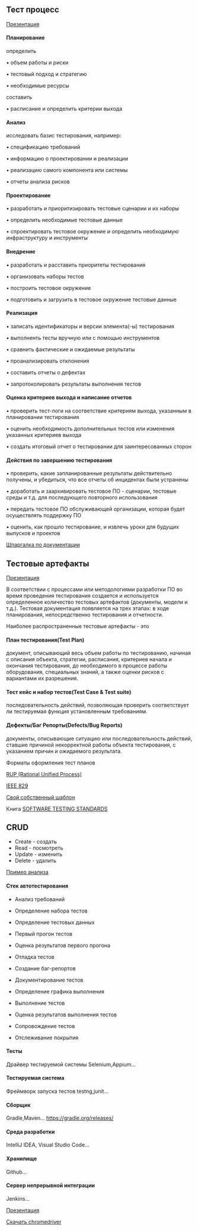 ## Тест процесс

[Презентация](https://docs.google.com/presentation/d/1FsYeuRvppV1_082RHrjJOXtoUxhxqAeE/edit?usp=drive_link&ouid=100462493827587974016&rtpof=true&sd=true)

#### Планирование

определить

• объем работы и риски

• тестовый подход и стратегию

• необходимые ресурсы

составить

• расписание и определить критерии выхода

#### Анализ

исследовать базис тестирования, например:

• спецификацию требований

• информацию о проектировании и реализации

• реализацию самого компонента или системы

• отчеты анализа рисков

#### Проектирование

• разработать и приоритизировать тестовые сценарии и их наборы

• определить необходимые тестовые данные

• спроектировать тестовое окружение и определить необходимую инфраструктуру и инструменты

#### Внедрение

• разработать и расставить приоритеты тестирования

• организовать наборы тестов

• построить тестовое окружение

• подготовить и загрузить в тестовое окружение тестовые данные

#### Реализация

• записать идентификаторы и версии элемента(-ы) тестирования

• выполненть тесты вручную или с помощью инструментов

• сравнить фактические и ожидаемые результаты

• проанализировать отклонения

• составить отчеты о дефектах

• запротоколировать результаты выполнения тестов

#### Оценка критериев выхода и написание отчетов

• проверить тест-логи на соответствие критериям выхода, указанным в планировании тестирования

• оценить необходимость дополнительных тестов или изменения указанных критериев выхода

• создать итоговый отчет о тестировании для заинтересованных сторон

#### Действия по завершению тестирования

• проверить, какие запланированные результаты действительно получены, и убедиться, что все отчеты об инцидентах были устранены

• доработать и заархивировать тестовое ПО - сценарии, тестовые среды и т.д. для последующего повторного использования

• передать тестовое ПО обслуживающей организации, которая будет осуществлять поддержку ПО

• оценить, как прошло тестирование, и извлечь уроки для будущих выпусков и проектов

[Шпаргалка по документации](https://docs.google.com/spreadsheets/d/1avn5W-drTjOnQgYZjNTjq6NLIbb9YFWMGgwbMR7oyOU/edit?usp=drive_link)

## Тестовые артефакты

[Презентация](https://docs.google.com/presentation/d/1_vyWpjw_pe7XldtBTtKsGbkQOymZQYkE/edit?usp=drive_link&ouid=100462493827587974016&rtpof=true&sd=true)

В соответствии с процессами или методологиями разработки ПО во время проведения тестирования создается и используется определенное количество тестовых артефактов (документы, модели и т.д.). Тестовая документация появляется на трех этапах: в ходе планирования, непосредственно тестирования и отчетности.

Наиболее распространенные тестовые артефакты - это

#### План тестирования(Test Plan)
документ, описывающий весь объем работы по тестированию, начиная с описания объекта, стратегии, расписания, критериев начала и окончания тестирования, до необходимого в процессе работы оборудования, специальных знаний, а также оценки рисков с вариантами их разрешения.

#### Тест кейс и набор тестов(Test Case & Test suite)
последовательность действий, позволяющая проверить соответствует ли тестируемая функция установленным требованиям.

#### Дефекты/Баг Репорты(Defects/Bug Reports)
документы, описывающие ситуацию или последовательность действий, ставшие причиной некорректной работы объекта тестирования, с указанием причин и ожидаемого результата.

Форматы оформления тест планов

[RUP (Rational Unified Process)](https://docs.google.com/document/d/1I9ONIZVUf0_CTCyP1WDd8OkkFHYvvG3z/edit?usp=drive_link&ouid=100462493827587974016&rtpof=true&sd=true)

[IEEE 829](https://drive.google.com/file/d/1Vlwju0LBdvZcwB3o303CHF1B69shucCJ/view?usp=drive_link)

[Свой собственный шаблон](https://docs.google.com/document/d/1x5LPNXAx9rHWb6dSNGcb1lSz0upye6Oym6nFDZ0bOzQ/edit?usp=drive_link)

Книга [SOFTWARE TESTING STANDARDS](https://drive.google.com/file/d/1BQFRcqky7-YQqEkKDcW3zqdDwE1W3-Lo/view?usp=drive_link)

## CRUD

- Create - создать
- Read - посмотреть
- Update - изменить
- Delete - удалить

[Пример анализа](https://docs.google.com/spreadsheets/d/1ubCo1UocBvFPIWon52MVEdowofF9Ie_BhkCc7Qz3ntU/edit?usp=drive_link)

#### Стек автотестирования

- Анализ требований

- Определение набора тестов

- Определение тестовых данных

- Первый прогон тестов

- Оценка результатов первого прогона

- Отладка тестов

- Создание баг-репортов

- Документирование тестов

- Определение графика выполнения

- Выполнение тестов

- Оценка результатов выполнения тестов

- Сопровождение тестов

- Отслеживание покрытия

#### Тесты

Драйвер тестируемой системы
Selenium,Appium...

#### Тестируемая система

Фреймворк запуска тестов
testng,junit...

#### Cборщик

Gradle,Maven... https://gradle.org/releases/

#### Среда разработки

IntelliJ IDEA, Visual Studio Code...

#### Хранилище

Github...

#### Сервер непрерывной интеграции

Jenkins...

[Презентация](https://docs.google.com/presentation/d/1zS5zXsvj0tPpASjslWnsoz22Mi31whFd/edit?usp=drive_link&ouid=100462493827587974016&rtpof=true&sd=true)

[Скачать chromedriver](https://chromedriver.chromium.org/downloads)